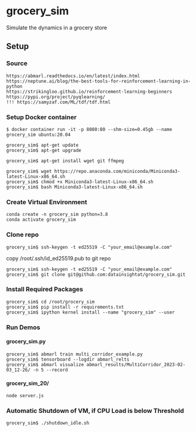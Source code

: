 # grocery_sim
Simulate the dynamics in a grocery store

## Setup

### Source

    https://abmarl.readthedocs.io/en/latest/index.html
    https://neptune.ai/blog/the-best-tools-for-reinforcement-learning-in-python
    https://strikingloo.github.io/reinforcement-learning-beginners
    https://pypi.org/project/pyqlearning/
    !!! https://samyzaf.com/ML/tdf/tdf.html

### Setup Docker container

    $ docker container run -it -p 8080:80 --shm-size=0.45gb --name grocery_sim ubuntu:20.04
  
    grocery_sim$ apt-get update
    grocery_sim$ apt-get upgrade
    
    grocery_sim$ apt-get install wget git ffmpeg

    grocery_sim$ wget https://repo.anaconda.com/miniconda/Miniconda3-latest-Linux-x86_64.sh
    grocery_sim$ chmod +x Miniconda3-latest-Linux-x86_64.sh
    grocery_sim$ bash Miniconda3-latest-Linux-x86_64.sh
    
### Create Virtual Environment

    conda create -n grocery_sim python=3.8
    conda activate grocery_sim
    
### Clone repo

    grocery_sim$ ssh-keygen -t ed25519 -C "your_email@example.com"
    
copy /root/.ssh/id_ed25519.pub to git repo

    grocery_sim$ ssh-keygen -t ed25519 -C "your_email@example.com"
    grocery_sim$ git clone git@github.com:datainsightat/grocery_sim.git

### Install Required Packages

    grocery_sim$ cd /root/grocery_sim
    grocery_sim$ pip install -r requirements.txt
    grocery_sim$ ipython kernel install --name "grocery_sim" --user

### Run Demos

#### grocery_sim.py

    grocery_sim$ abmarl train multi_corridor_example.py
    grocery_sim$ tensorboard --logdir abmarl_relts
    grocery_sim$ abmarl visualize abmarl_results/MultiCorridor_2023-02-03_12-26/ -n 5 --record

#### grocery_sim_20/

    node server.js

### Automatic Shutdown of VM, if CPU Load is below Threshold

    grocery_sim$ ./shutdown_idle.sh 